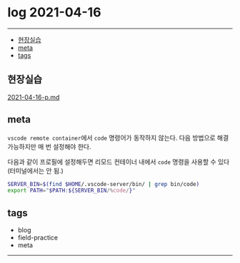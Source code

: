 # log 2021-04-16

--------------------------

- [현장실습](#현장실습)
- [meta](#meta)
- [tags](#tags)


## 현장실습

[2021-04-16-p.md](./2021-04-16-p.md)

## meta

`vscode remote container`에서 `code` 명령어가 동작하지 않는다. 다음 방법으로 해결 가능하지만 매 번 설정해야 한다.

다음과 같이 프로필에 설정해두면 리모드 컨테이너 내에서 `code` 명령을 사용할 수 있다 (터미널에서는 안 됨.)

```bash
SERVER_BIN=$(find $HOME/.vscode-server/bin/ | grep bin/code)
export PATH="$PATH:${SERVER_BIN/%code/}"
```


## tags
- blog
- field-practice
- meta

--------------------------

